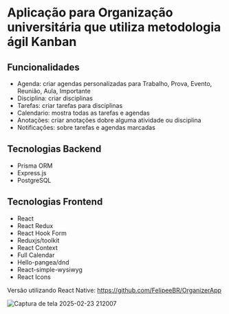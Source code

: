 # Aplicação para Organização universitária que utiliza metodologia ágil Kanban

## Funcionalidades
- Agenda: criar agendas personalizadas para Trabalho, Prova, Evento, Reunião, Aula, Importante
- Disciplina: criar disciplinas
- Tarefas: criar tarefas para disciplinas
- Calendario: mostra todas as tarefas e agendas
- Anotações: criar anotações dobre alguma atividade ou disciplina
- Notificações: sobre tarefas e agendas marcadas

## Tecnologias Backend
- Prisma ORM
- Express.js
- PostgreSQL

## Tecnologias Frontend
- React
- React Redux
- React Hook Form
- Reduxjs/toolkit
- React Context
- Full Calendar
- Hello-pangea/dnd
- React-simple-wysiwyg
- React Icons

Versão utilizando React Native: https://github.com/FelipeeBR/OrganizerApp

![Captura de tela 2025-02-23 212007](https://github.com/user-attachments/assets/94a5d3a2-fab5-40f4-8ee8-cb3673f48b2c)
